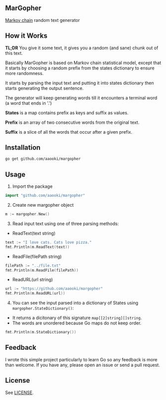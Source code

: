 MarGopher
---

[Markov chain](http://www.wikiwand.com/en/Markov_chain) random text generator

## How it Works

**TL;DR** You give it some text, it gives you a random (and sane) chunk out of this text.

Basically MarGopher is based on Markov chain statistical model, except that it
starts by choosing a random prefix from the states dictionary to ensure more
randomness.

It starts by parsing the input text and putting it into states dictionary then
starts generating the output sentence.

The generator will keep generating words till it encounters a terminal word (a
word that ends in '.')

**States** is a map contains prefix as keys and suffix as values.

**Prefix** is an array of two consecutive words from the original text.

**Suffix** is a slice of all the words that occur after a given prefix.


## Installation

```sh
go get github.com/aaooki/margopher
```

## Usage

1. Import the package

  ```go
  import "github.com/aaooki/margopher"
  ```

2. Create new margopher object

  ```go
  m := margopher.New()
  ```

3. Read input text using one of three parsing methods:

  - ReadText(text string)

  ```go
  text := "I love cats. Cats love pizza."
  fmt.Println(m.ReadText(text))
  ```

  - ReadFile(filePath string)

  ```go
  filePath := "../file.txt"
  fmt.Println(m.ReadFile(filePath))
  ```

  - ReadURL(url string)

  ```go
  url := "https://github.com/aaooki/margopher"
  fmt.Println(m.ReadURL(url))
  ```

4. You can see the input parsed into a dictionary of States using `margopher.StateDictionary()`:

  - It returns a dicitonary of this signature `map[[2]string][]string`.
  - The words are unordered because Go maps do not keep order.

  ```go
  fmt.Println(m.StateDictionary())
  ```

## Feedback

I wrote this simple project particularly to learn Go so any feedback is more
than welcome. If you have any, please open an issue or send a pull request.

## License

See [LICENSE](https://github.com/aaooki/margopher/blob/master/LICENSE).
